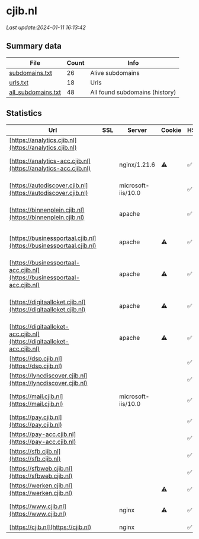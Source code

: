 # cjib.nl
*Last update:2024-01-11 16:13:42*
## Summary data
| File       | Count | Info |
|------------|-------|------|
|[subdomains.txt](/data/cjib/subdomains.txt)|26|Alive subdomains|
|[urls.txt](/data/cjib/urls.txt)|18|Urls|
|[all_subdomains.txt](/data/cjib/all_subdomains.txt)|48|All found subdomains (history)|
## Statistics
| Url | SSL | Server | Cookie | HSTS | CSP | XFO | XXP | RP | Tech |
|------------|-------|------|------|------|------|------|------|------|------|
|[https://analytics.cjib.nl](https://analytics.cjib.nl)| | | | | | | |:white_check_mark: |HSTS Nginx:1.21.6|
|[https://analytics-acc.cjib.nl](https://analytics-acc.cjib.nl)| |nginx/1.21.6|:warning: |:white_check_mark: |:warning: |:white_check_mark: | |:white_check_mark: |AngularJS HSTS Matom...|
|[https://autodiscover.cjib.nl](https://autodiscover.cjib.nl)| |microsoft-iis/10.0| |:white_check_mark: | | | |:white_check_mark: |HSTS IIS:10.0 Window...|
|[https://binnenplein.cjib.nl](https://binnenplein.cjib.nl)| |apache| |:white_check_mark: |:warning: |:white_check_mark: |:white_check_mark: |:white_check_mark: |Apache HTTP Server H...|
|[https://businessportaal.cjib.nl](https://businessportaal.cjib.nl)| |apache|:warning: |:white_check_mark: |:white_check_mark: | |:white_check_mark: |Apache HTTP Server H...|
|[https://businessportaal-acc.cjib.nl](https://businessportaal-acc.cjib.nl)| |apache|:warning: |:white_check_mark: |:white_check_mark: | |:white_check_mark: |Apache HTTP Server H...|
|[https://digitaalloket.cjib.nl](https://digitaalloket.cjib.nl)| |apache|:warning: |:white_check_mark: |:white_check_mark: | |:white_check_mark: |Apache HTTP Server H...|
|[https://digitaalloket-acc.cjib.nl](https://digitaalloket-acc.cjib.nl)| |apache|:warning: |:white_check_mark: |:white_check_mark: | |:white_check_mark: |Apache HTTP Server H...|
|[https://dsp.cjib.nl](https://dsp.cjib.nl)| | | |:white_check_mark: | |:white_check_mark: | |:white_check_mark: |HSTS Oracle Dynamic...|
|[https://lyncdiscover.cjib.nl](https://lyncdiscover.cjib.nl)| || |:white_check_mark: | | | |:white_check_mark: |Azure HSTS|
|[https://mail.cjib.nl](https://mail.cjib.nl)| |microsoft-iis/10.0| |:white_check_mark: | | | |:white_check_mark: |HSTS IIS:10.0 Window...|
|[https://pay.cjib.nl](https://pay.cjib.nl)| | | |:white_check_mark: | | | |:white_check_mark: |HSTS|
|[https://pay-acc.cjib.nl](https://pay-acc.cjib.nl)| | | |:white_check_mark: | | | |:white_check_mark: |HSTS|
|[https://sfb.cjib.nl](https://sfb.cjib.nl)| || |:white_check_mark: | | | |:white_check_mark: |HSTS|
|[https://sfbweb.cjib.nl](https://sfbweb.cjib.nl)| || |:white_check_mark: | | | |:white_check_mark: |HSTS|
|[https://werken.cjib.nl](https://werken.cjib.nl)| | |:warning: |:white_check_mark: |:warning: |:white_check_mark: |:white_check_mark: |:white_check_mark: |HSTS Java|
|[https://www.cjib.nl](https://www.cjib.nl)| |nginx|:warning: |:white_check_mark: |:warning: |:white_check_mark: |:white_check_mark: |:white_check_mark: |Amazon S3 Amazon Web...|
|[https://cjib.nl](https://cjib.nl)| |nginx| |:white_check_mark: |:warning: |:white_check_mark: |:white_check_mark: |:white_check_mark: |HSTS Nginx|